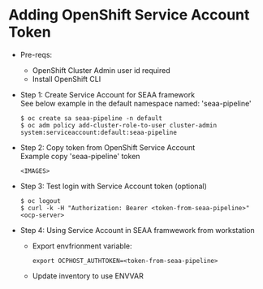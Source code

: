 # Adding OpenShift Service Account Token

- Pre-reqs:
  - OpenShift Cluster Admin user id required
  - Install OpenShift CLI <br>

- Step 1: Create Service Account for SEAA framework<br>
    See below example in the default namespace named: 'seaa-pipeline'
    ```
    $ oc create sa seaa-pipeline -n default
    $ oc adm policy add-cluster-role-to-user cluster-admin system:serviceaccount:default:seaa-pipeline
    ```
- Step 2: Copy token from OpenShift Service Account<br>
    Example copy 'seaa-pipeline' token
    ```
    <IMAGES>
    ```

- Step 3: Test login with Service Account token (optional)<br>
    ```
    $ oc logout
    $ curl -k -H "Authorization: Bearer <token-from-seaa-pipeline>" <ocp-server>
    ```

- Step 4: Using Service Account in SEAA framwework from workstation
    - Export envfrionment variable:
      ```
      export OCPHOST_AUTHTOKEN=<token-from-seaa-pipeline>
      ```
    - Update inventory to use ENVVAR
      ```
      
      ```      
  